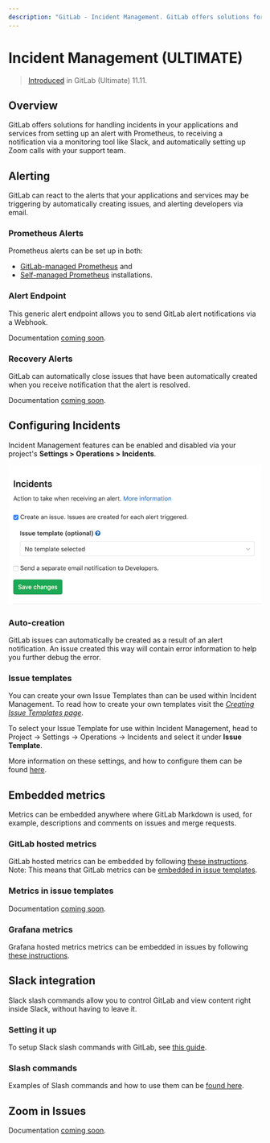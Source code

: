 ```yaml
---
description: "GitLab - Incident Management. GitLab offers solutions for handling incidents in your applications and services"
---
```


# Incident Management **(ULTIMATE)**

<!--For pages on newly introduced features, add the following line. If only some aspects of the feature have been introduced, specify what parts of the feature.-->
> [Introduced](https://gitlab.com/gitlab-org/gitlab/issues/4925) in GitLab (Ultimate) 11.11.

## Overview

GitLab offers solutions for handling incidents in your applications and services from setting up an alert with Prometheus, to receiving a notification via a monitoring tool like Slack, and automatically setting up Zoom calls with your support team.

## Alerting

GitLab can react to the alerts that your applications and services may be
triggering by automatically creating issues, and alerting developers via email.

### Prometheus Alerts

Prometheus alerts can be set up in both:

- [GitLab-managed Prometheus](../project/integrations/prometheus.md#setting-up-alerts-for-prometheus-metrics-ultimate) and
- [Self-managed Prometheus](../project/integrations/prometheus.md#external-prometheus-instances) installations.

### Alert Endpoint

This generic alert endpoint allows you to send GitLab alert notifications via a Webhook.

Documentation [coming soon](https://gitlab.com/gitlab-org/gitlab/issues/30832).

### Recovery Alerts

GitLab can automatically close issues that have been automatically created when you receive notification that the alert is resolved.

Documentation [coming soon](https://gitlab.com/gitlab-org/gitlab/issues/30832).

## Configuring Incidents

Incident Management features can be enabled and disabled via your project's **Settings > Operations > Incidents**.

![Incident Management Settings](img/incident_management_settings.png)

### Auto-creation

GitLab issues can automatically be created as a result of an alert notification. An issue created this way will contain error information to help you further debug the error.

### Issue templates

You can create your own Issue Templates than can be used within Incident Management.
To read how to create your own templates visit the [*Creating Issue Templates page*](../project/description_templates.md#creating-issue-templates).

To select your Issue Template for use within Incident Management, head to Project -> Settings -> Operations -> Incidents and select it under **Issue Template**.

More information on these settings, and how to configure them can be found [here](../project/integrations/prometheus.md#taking-action-on-incidents-ultimate).

## Embedded metrics

Metrics can be embedded anywhere where GitLab Markdown is used, for example, descriptions and comments on issues and merge requests.

### GitLab hosted metrics

GitLab hosted metrics can be embedded by following [these instructions](../project/integrations/prometheus.md#embedding-metric-charts-within-gitlab-flavored-markdown).
Note: This means that GitLab metrics can be [embedded in issue templates](#metrics-in-issue-templates).

### Metrics in issue templates

Documentation [coming soon](https://gitlab.com/gitlab-org/gitlab/issues/30832).

### Grafana metrics

Grafana hosted metrics metrics can be embedded in issues by following [these instructions](../project/integrations/prometheus.md#embedding-live-grafana-charts).

## Slack integration

Slack slash commands allow you to control GitLab and view content right inside Slack, without having to leave it.

### Setting it up

To setup Slack slash commands with GitLab, see [this guide](../project/integrations/slack_slash_commands.md).

### Slash commands

Examples of Slash commands and how to use them can be [found here](../../integration/slash_commands.md).

## Zoom in Issues

Documentation [coming soon](https://gitlab.com/gitlab-org/gitlab/issues/30832).
